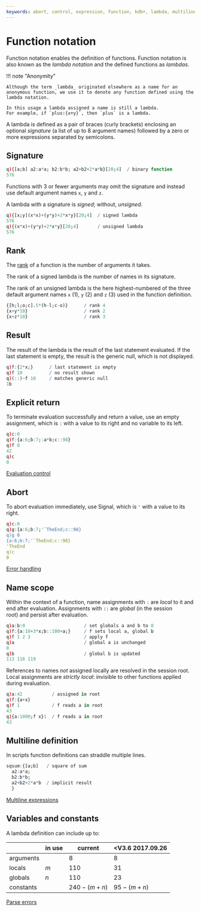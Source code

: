 ```yaml
---
keywords: abort, control, expression, function, kdb+, lambda, multiline, notation, q, rank, signal, signed, unsigned
---
```


# Function notation




Function notation enables the definition of functions.
Function notation is also known as the _lambda notation_ and the defined functions as _lambdas_.

!!! note "Anonymity"

    Although the term _lambda_ originated elsewhere as a name for an anonymous function, we use it to denote any function defined using the lambda notation.

    In this usage a lambda assigned a name is still a lambda.
    For example, if `plus:{x+y}`, then `plus` is a lambda.


A lambda is defined as a pair of braces (curly brackets) enclosing an optional _signature_ (a list of up to 8 argument names) followed by a zero or more expressions separated by semicolons. 


## Signature

```q
q){[a;b] a2:a*a; b2:b*b; a2+b2+2*a*b}[20;4]  / binary function
576
```

Functions with 3 or fewer arguments may omit the signature and instead use default argument names `x`, `y` and `z`. 

A lambda with a signature is _signed_; without, _unsigned_.

```q
q){[x;y](x*x)+(y*y)+2*x*y}[20;4]  / signed lambda
576
q){(x*x)+(y*y)+2*x*y}[20;4]       / unsigned lambda
576
```


## Rank

The [rank](glossary.md#rank) of a function is the number of arguments it takes. 

The rank of a signed lambda is the number of names in its signature.

The rank of an unsigned lambda is the here highest-numbered of the three default argument names `x` (1), `y` (2) and `z` (3) used in the function definition.

```q
{[h;l;o;c].5*(h-l;c-o)}      / rank 4
{x+y*10}                     / rank 2
{x+z*10}                     / rank 3
```


## Result

The result of the lambda is the result of the last statement evaluated. If the last statement is empty, the result is the generic null, which is not displayed.

```q
q)f:{2*x;}      / last statement is empty
q)f 10          / no result shown
q)(::)~f 10     / matches generic null
1b
```


## Explicit return

To terminate evaluation successfully and return a value, use an empty assignment, which is `:` with a value to its right and no variable to its left.

```q
q)c:0
q)f:{a:6;b:7;:a*b;c::98}
q)f 0
42
q)c
0
```

<i class="far fa-hand-point-right"></i> 
[Evaluation control](control.md)


## Abort

To abort evaluation immediately, use Signal, which is `'` with a value to its right.

```q
q)c:0
q)g:{a:6;b:7;'`TheEnd;c::98}
q)g 0
{a:6;b:7;'`TheEnd;c::98}
'TheEnd
q)c
0
```

<i class="far fa-hand-point-right"></i> 
[Error handling](errors.md) 


## Name scope

Within the context of a function, name assignments with `:` are _local_ to it and end after evaluation. Assignments with `::` are _global_ (in the session root) and persist after evaluation.

```q
q)a:b:0                      / set globals a and b to 0
q)f:{a:10+3*x;b::100+a;}     / f sets local a, global b
q)f 1 2 3                    / apply f
q)a                          / global a is unchanged
0
q)b                          / global b is updated
113 116 119
```

References to names _not_ assigned locally are resolved in the session root. Local assignments are _strictly local_: invisible to other functions applied during evaluation. 

```q
q)a:42           / assigned in root
q)f:{a+x}
q)f 1            / f reads a in root
43
q){a:1000;f x}1  / f reads a in root
43
```


## Multiline definition

In scripts function definitions can straddle multiple lines.

```q
sqsum:{[a;b]   / square of sum
  a2:a*a;
  b2:b*b;
  a2+b2+2*a*b  / implicit result
  }
```


<i class="far fa-hand-point-right"></i>
[Multiline expressions](syntax.md#multiline-expressions)


## Variables and constants

A lambda definition can include up to: 

&nbsp;    | in use | current     | <V3.6 2017.09.26
----------|--------|-------------|------------------
arguments |        | 8           | 8
locals    | $m$    | 110         | 31
globals   | $n$    | 110         | 23
constants |        | $240-(m+n)$ | $95-(m+n)$

<i class="far fa-hand-point-right"></i>
[Parse errors](errors.md#parse-errors)

